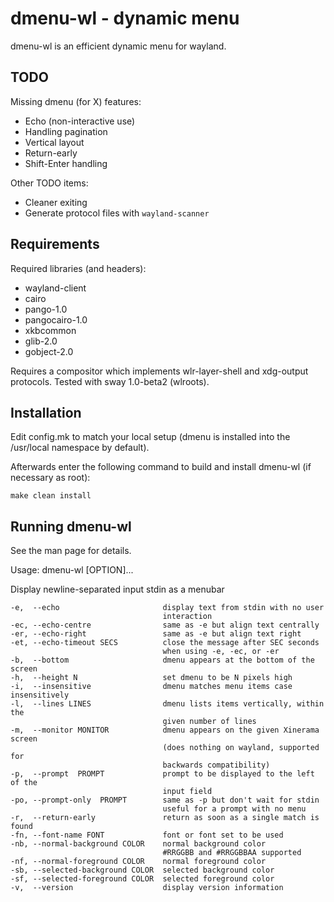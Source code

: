 dmenu-wl - dynamic menu
=======================
dmenu-wl is an efficient dynamic menu for wayland.

TODO
----
Missing dmenu (for X) features:
- Echo (non-interactive use)
- Handling pagination
- Vertical layout
- Return-early
- Shift-Enter handling

Other TODO items:
- Cleaner exiting
- Generate protocol files with `wayland-scanner`

Requirements
------------
Required libraries (and headers):
- wayland-client
- cairo
- pango-1.0
- pangocairo-1.0
- xkbcommon
- glib-2.0
- gobject-2.0

Requires a compositor which implements wlr-layer-shell and xdg-output
protocols. Tested with sway 1.0-beta2 (wlroots).

Installation
------------
Edit config.mk to match your local setup (dmenu is installed into
the /usr/local namespace by default).

Afterwards enter the following command to build and install dmenu-wl
(if necessary as root):

    make clean install


Running dmenu-wl
-------------
See the man page for details.

Usage: dmenu-wl [OPTION]...

Display newline-separated input stdin as a menubar

    -e,  --echo                       display text from stdin with no user
                                      interaction
    -ec, --echo-centre                same as -e but align text centrally
    -er, --echo-right                 same as -e but align text right
    -et, --echo-timeout SECS          close the message after SEC seconds
                                      when using -e, -ec, or -er
    -b,  --bottom                     dmenu appears at the bottom of the screen
    -h,  --height N                   set dmenu to be N pixels high
    -i,  --insensitive                dmenu matches menu items case insensitively
    -l,  --lines LINES                dmenu lists items vertically, within the
                                      given number of lines
    -m,  --monitor MONITOR            dmenu appears on the given Xinerama screen
                                      (does nothing on wayland, supported for
                                      backwards compatibility)
    -p,  --prompt  PROMPT             prompt to be displayed to the left of the
                                      input field
    -po, --prompt-only  PROMPT        same as -p but don't wait for stdin
                                      useful for a prompt with no menu
    -r,  --return-early               return as soon as a single match is found
    -fn, --font-name FONT             font or font set to be used
    -nb, --normal-background COLOR    normal background color
                                      #RRGGBB and #RRGGBBAA supported
    -nf, --normal-foreground COLOR    normal foreground color
    -sb, --selected-background COLOR  selected background color
    -sf, --selected-foreground COLOR  selected foreground color
    -v,  --version                    display version information
